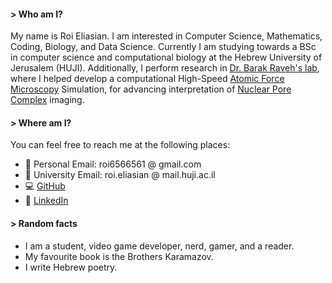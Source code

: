 #### > Who am I?
My name is Roi Eliasian.
I am interested in Computer Science, Mathematics, Coding, Biology, and Data Science.
Currently I am studying towards a BSc in computer science and computational biology at the Hebrew University of Jerusalem (HUJI). Additionally, I perform research in [Dr. Barak Raveh's lab](https://www.ravehlab.org/), where I helped develop a computational High-Speed [Atomic Force Microscopy](https://en.wikipedia.org/wiki/Atomic_force_microscopy) Simulation, for advancing interpretation of [Nuclear Pore Complex](https://en.wikipedia.org/wiki/Nuclear_pore) imaging.
#### > Where am I?
You can feel free to reach me at the following places:
* 📧 Personal Email: roi6566561 @ gmail.com
* 📧 University Email: roi.eliasian @ mail.huji.ac.il
* 💻 [GitHub](https://github.com/xroi)
* 💼 [LinkedIn](https://www.linkedin.com/in/roi-eliasian-22630a166/)
#### > Random facts
- I am a student, video game developer, nerd, gamer, and a reader.
- My favourite book is the Brothers Karamazov.
- I write Hebrew poetry.